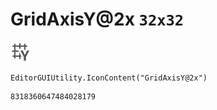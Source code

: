 # GridAxisY@2x `32x32`
<img src="/img/GridAxisY@2x.png" width=32 height=32>

``` CSharp
EditorGUIUtility.IconContent("GridAxisY@2x")
```
```
8318360647484028179
```
